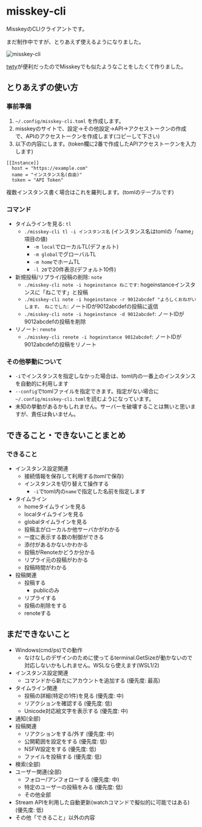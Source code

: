 # misskey-cli

MisskeyのCLIクライアントです。

まだ制作中ですが、とりあえず使えるようになりました。

![misskey-cli](https://user-images.githubusercontent.com/13357430/194720200-8dbf0394-9d4b-4e84-ad91-739eb0fec1c4.png)

[twty](https://github.com/mattn/twty)が便利だったのでMisskeyでも似たようなことをしたくて作りました。

## とりあえずの使い方

### 事前準備

1. `~/.config/misskey-cli.toml` を作成します。
2. misskeyのサイトで、設定→その他設定→API→アクセストークンの作成 で、APIのアクセストークンを作成します(コピーして下さい)
3. 以下の内容にします。(token欄に2番で作成したAPIアクセストークンを入力します)
  ```
  [[Instance]]
    host = "https://example.com"
    name = "インスタンス名(自由)"
    token = "API Token"
  ```

  複数インスタンス書く場合はこれを羅列します。(tomlのテーブルです)

### コマンド

- タイムラインを見る: `tl`
  - `./misskey-cli tl -i インスタンス名` (インスタンス名はtomlの「name」項目の値)
    - `-m local`でローカルTL(デフォルト)
    - `-m global`でグローバルTL
    - `-m home`でホームTL
    - `-l 20`で20件表示(デフォルト10件)
- 新規投稿/リプライ/投稿の削除: `note`
  - `./misskey-cli note -i hogeinstance ねこです`: hogeinstanceインスタンスに「ねこです」と投稿
  - `./misskey-cli note -i hogeinstance -r 9012abcdef "よろしくおねがいします。 ねこでした`: ノートIDが9012abcdefの投稿に返信
  - `./misskey-cli note -i hogeinstance -d 9012abcdef`: ノートIDが9012abcdefの投稿を削除
- リノート: `renote`
  - `./misskey-cli renote -i hogeinstance 9012abcdef`: ノートIDが9012abcdefの投稿をリノート

### その他挙動について

- `-i`でインスタンスを指定しなかった場合は、toml内の一番上のインスタンスを自動的に利用します
- `--config`でtomlファイルを指定できます。指定がない場合に`~/.config/misskey-cli.toml`を読むようになっています。
- 未知の挙動があるかもしれません。サーバーを破壊することは無いと思いますが、責任は負いません。

## できること・できないことまとめ

### できること

- インスタンス設定関連
  - 接続情報を保存して利用する(tomlで保存)
  - インスタンスを切り替えて操作する
    - `-i`でtoml内の`name`で指定した名前を指定します
- タイムライン
  - homeタイムラインを見る
  - localタイムラインを見る
  - globalタイムラインを見る
  - 投稿主がローカルか他サーバかがわかる
  - 一度に表示する数の制御ができる
  - 添付があるかないかわかる
  - 投稿がRenoteかどうか分かる
  - リプライ元の投稿がわかる
  - 投稿時間がわかる
- 投稿関連
  - 投稿する
    - publicのみ
  - リプライする
  - 投稿の削除をする
  - renoteする
 
## まだできないこと

- Windows(cmd/ps)での動作
  - なけなしのデザインのために使ってるterminal.GetSizeが動かないので対応しないかもしれません。WSLなら使えます(WSL1/2)
- インスタンス設定関連
  - コマンドから新たにアカウントを追加する (優先度: 最高)
- タイムライン関連
  - 投稿の詳細(特定の1件)を見る (優先度: 中)
  - リアクションを確認する (優先度: 低)
  - Unicode対応絵文字を表示する (優先度: 中)
- 通知(全部)
- 投稿関連
  - リアクションをする/外す (優先度: 中)
  - 公開範囲を設定をする (優先度: 低)
  - NSFW設定をする (優先度: 低)
  - ファイルを投稿する (優先度: 低)
- 検索(全部)
- ユーザー関連(全部)
  - フォロー/アンフォローする (優先度: 中)
  - 特定のユーザーの投稿をみる (優先度: 低)
  - その他全部
- Stream APIを利用した自動更新(watchコマンドで擬似的に可能ではある) (優先度: 低)
- その他「できること」以外の内容
